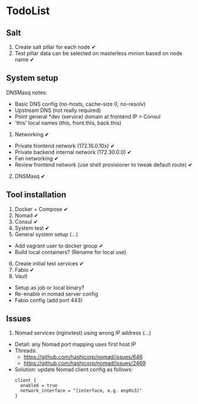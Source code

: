 # TodoList

## Salt

1. Create salt pillar for each node ✔
2. Test pillar data can be selected on masterless minion based on node name ✔

## System setup

DNSMasq notes:
  * Basic DNS config (no-hosts, cache-size 0, no-resolv)
  * Upstream DNS (not really required)
  * Point general *dev (service) domain at frontend IP > Consul
  * 'this' local names (this, front.this, back.this)

1. Networking ✔
  - Private frontend network (172.16.0.10x) ✔
  - Private backend internal network (172.30.0.0) ✔
  - Fan networking ✔
  - Review frontend network (use shell provisioner to tweak default route) ✔
2. DNSMasq ✔

## Tool installation

1. Docker + Compose ✔
2. Nomad ✔
3. Consul ✔
4. System test ✔
5. General system setup (...)
  - Add vagrant user to docker group ✔
  - Build local containers? (Rename for local use)
6. Create initial test services ✔
7. Fabio ✔
8. Vault
  - Setup as job or local binary?
  - Re-enable in nomad server config
  - Fabio config (add port 443)

## Issues

1. Nomad services (nginxtest) using wrong IP address (...)
  - Detail: any Nomad port mapping uses first host IP
  - Threads:
    - https://github.com/hashicorp/nomad/issues/646
    - https://github.com/hashicorp/nomad/issues/2469
  - Solution: update Nomad client config as follows:
      ```
      client {
        enabled = true
        network_interface = "[interface, e.g. enp0s3]"
      }
      ```